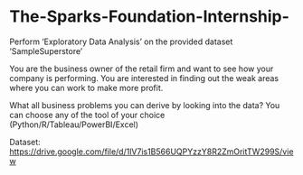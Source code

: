 # The-Sparks-Foundation-Internship-

Perform ‘Exploratory Data Analysis’ on the provided dataset ‘SampleSuperstore’

You are the business owner of the retail firm and want to see how your company is performing. You are interested in finding out the weak areas where you can work to make more profit.

What all business problems you can derive by looking into the data? You can choose any of the tool of your choice (Python/R/Tableau/PowerBI/Excel)

Dataset: https://drive.google.com/file/d/1lV7is1B566UQPYzzY8R2ZmOritTW299S/view
